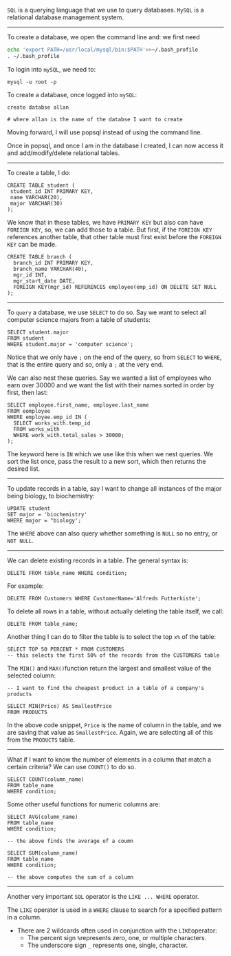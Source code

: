 `SQL` is a querying language that we use to query databases. `MySQL` is a relational database management system.

---

To create a database, we open the command line and: we first need

```Bash
echo 'export PATH=/usr/local/mysql/bin:$PATH'>>~/.bash_profile
. ~/.bash_profile
```

To login into `mySQL`, we need to:

```Plain
mysql -u root -p
```

To create a database, once logged into `mySQL`:

```Plain
create databse allan

# where allan is the name of the databse I want to create
```

Moving forward, I will use popsql instead of using the command line.

Once in popsql, and once I am in the database I created, I can now access it and add/modify/delete relational tables.

---

To create a table, I do:

```Plain
CREATE TABLE student (
 student_id INT PRIMARY KEY,
 name VARCHAR(20),
 major VARCHAR(30)
);
```

We know that in these tables, we have `PRIMARY KEY` but also can have `FOREIGN KEY`, so, we can add those to a table. But first, if the `FOREIGN KEY` references another table, that other table must first exist before the `FOREIGN KEY` can be made.

```Plain
CREATE TABLE branch (
  branch_id INT PRIMARY KEY,
  branch_name VARCHAR(40),
  mgr_id INT,
  mgr_start_date DATE,
  FOREIGN KEY(mgr_id) REFERENCES employee(emp_id) ON DELETE SET NULL
);
```

---

To `query` a database, we use `SELECT` to do so. Say we want to select all computer science majors from a table of students:

```Plain
SELECT student.major
FROM student
WHERE student.major = 'computer science';
```

Notice that we only have `;` on the end of the query, so from `SELECT` to `WHERE`, that is the entire query and so, only a `;` at the very end.

We can also nest these queries. Say we wanted a list of employees who earn over 30000 and we want the list with their names sorted in order by first, then last:

```Plain
SELECT employee.first_name, employee.last_name
FROM eomployee
WHERE employee.emp_id IN (
  SELECT works_with.temp_id
  FROM works_with
  WHERE work_with.total_sales > 30000;
);
```

The keyword here is `IN` which we use like this when we nest queries. We sort the list once, pass the result to a new sort, which then returns the desired list.

---

To update records in a table, say I want to change all instances of the major being biology, to biochemistry:

```Plain
UPDATE student
SET major = 'biochemistry'
WHERE major = "biology';
```

The `WHERE` above can also query whether something is `NULL` so no entry, or `NOT NULL`.

---

We can delete existing records in a table. The general syntax is:

```Plain
DELETE FROM table_name WHERE condition;
```

For example:

```Plain
DELETE FROM Customers WHERE CustomerName='Alfreds Futterkiste';
```

To delete all rows in a table, without actually deleting the table itself, we call:

```Plain
DELETE FROM table_name;
```

Another thing I can do to filter the table is to select the top `x%` of the table:

```Plain
SELECT TOP 50 PERCENT * FROM CUSTOMERS
-- this selects the first 50% of the records from the CUSTOMERS table
```

The `MIN()` and `MAX()`function return the largest and smallest value of the selected column:

```Plain
-- I want to find the cheapest product in a table of a company's products

SELECT MIN(Price) AS SmallestPrice
FROM PRODUCTS
```

In the above code snippet, `Price` is the name of column in the table, and we are saving that value as `SmallestPrice`. Again, we are selecting all of this from the `PRODUCTS` table.

---

What if I want to know the number of elements in a column that match a certain criteria? We can use `COUNT()` to do so.

```Plain
SELECT COUNT(column_name)
FROM table_name
WHERE condition;
```

Some other useful functions for numeric columns are:

```Plain
SELECT AVG(column_name)
FROM table_name
WHERE condition;

-- the above finds the average of a coumn

SELECT SUM(column_name)
FROM table_name
WHERE condition;

-- the above computes the sum of a column
```

---

Another very important `SQL` operator is the `LIKE ... WHERE` operator.

The `LIKE` operator is used in a `WHERE` clause to search for a specified pattern in a column.

- There are 2 wildcards often used in conjunction with the `LIKE`operator:
    - The percent sign `%`represents zero, one, or multiple characters.
    - The underscore sign `_` represents one, single, character.